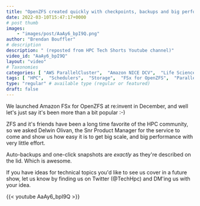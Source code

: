 ```yaml
---
title: "OpenZFS created quickly with checkpoints, backups and big performance"
date: 2022-03-10T15:47:17+0000
# post thumb
images:
    - "images/post/AaAy6_bpI9Q.png"
author: "Brendan Bouffler"
# description
description: " (reposted from HPC Tech Shorts Youtube channel)"
video_id: "AaAy6_bpI9Q"
layout: "video"
# Taxonomies
categories: [ "AWS ParallelCluster",  "Amazon NICE DCV",  "Life Sciences", ]
tags: [ "HPC",  "Schedulers",  "Storage",  "FSx for OpenZFS",  "ParallelCluster",  "Covid-19",  "virtualization",  "High Performance Computing",  "EC2",  "GPUs",  "vizualization",  "ZFS",  "CPUs",  "DCV",  "clusters",  "Lustre",  "OpenZFS",  "checkpoint",  "backup",  "techshorts", ]
type: "regular" # available type (regular or featured)
draft: false
---
```


We launched Amazon FSx for OpenZFS at re:invent in December, and well let's just say it's been more than a bit popular :-)

ZFS and it's friends have been a long time favorite of the HPC community, so we asked Delwin Olivan, the Snr Product Manager for the service to come and show us how easy it is to get big scale, and big performance with very little effort.

Auto-backups and one-click snapshots are _exactly_ as they're described on the lid. Which is awesome.

If you have ideas for technical topics you'd like to see us cover in a future show, let us know by finding us on Twitter (@TechHpc) and DM'ing us with your idea.

{{< youtube AaAy6_bpI9Q >}}